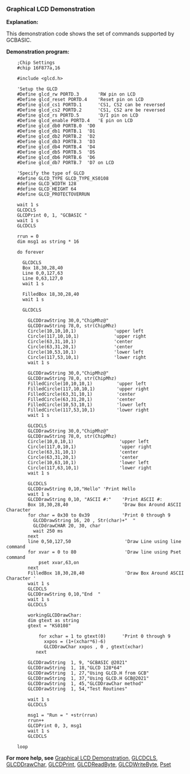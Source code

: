 <div class="section">

<div class="titlepage">

<div>

<div>

### <span id="graphical_lcd_demonstration"></span>Graphical LCD Demonstration

</div>

</div>

</div>

<span class="strong">**Explanation:**</span>

This demonstration code shows the set of commands supported by GCBASIC.

<span class="strong">**Demonstration program:**</span>

``` screen
    ;Chip Settings
    #chip 16F877a,16

    #include <glcd.h>

    'Setup the GLCD
    #Define glcd_rw PORTD.3       'RW pin on LCD
    #Define glcd_reset PORTD.4    'Reset pin on LCD
    #Define glcd_cs1 PORTD.1      'CS1, CS2 can be reversed
    #Define glcd_cs2 PORTD.2      'CS1, CS2 are be reversed
    #Define glcd_rs PORTD.5       'D/I pin on LCD
    #Define glcd_enable PORTD.4   'E pin on LCD
    #Define glcd_db0 PORTB.0  'D0
    #Define glcd_db1 PORTB.1  'D1
    #Define glcd_db2 PORTB.2  'D2
    #Define glcd_db3 PORTB.3  'D3
    #Define glcd_db4 PORTB.4  'D4
    #Define glcd_db5 PORTB.5  'D5
    #Define glcd_db6 PORTB.6  'D6
    #Define glcd_db7 PORTB.7  'D7 on LCD

    'Specify the type of GLCD
    #define GLCD_TYPE GLCD_TYPE_KS0108
    #define GLCD_WIDTH 128
    #define GLCD_HEIGHT 64
    #define GLCD_PROTECTOVERRUN

    wait 1 s
    GLCDCLS
    GLCDPrint 0, 1, "GCBASIC "
    wait 1 s
    GLCDCLS

    rrun = 0
    dim msg1 as string * 16

    do forever

      GLCDCLS
      Box 18,30,28,40
      Line 0,0,127,63
      Line 0,63,127,0
      wait 1 s

      FilledBox 18,30,28,40
      wait 1 s

      GLCDCLS

        GLCDDrawString 30,0,"ChipMhz@"
        GLCDDrawString 78,0, str(ChipMhz)
        Circle(10,10,10,1)              'upper left
        Circle(117,10,10,1)             'upper right
        Circle(63,31,10,1)              'center
        Circle(63,31,20,1)              'center
        Circle(10,53,10,1)              'lower left
        Circle(117,53,10,1)             'lower right
        wait 1 s

        GLCDDrawString 30,0,"ChipMhz@"
        GLCDDrawString 78,0, str(ChipMhz)
        FilledCircle(10,10,10,1)         'upper left
        FilledCircle(117,10,10,1)        'upper right
        FilledCircle(63,31,10,1)         'center
        FilledCircle(63,31,20,1)         'center
        FilledCircle(10,53,10,1)         'lower left
        FilledCircle(117,53,10,1)        'lower right
        wait 1 s

        GLCDCLS
        GLCDDrawString 30,0,"ChipMhz@"
        GLCDDrawString 78,0, str(ChipMhz)
        Circle(10,0,10,1)                 'upper left
        Circle(117,0,10,1)                'upper right
        Circle(63,31,10,1)                'center
        Circle(63,31,20,1)                'center
        Circle(10,63,10,1)                'lower left
        Circle(117,63,10,1)               'lower right
        wait 1 s

        GLCDCLS
        GLCDDrawString 0,10,"Hello" 'Print Hello
        wait 1 s
        GLCDDrawString 0,10, "ASCII #:"    'Print ASCII #:
        Box 18,30,28,40                    'Draw Box Around ASCII Character
        for char = 0x30 to 0x39            'Print 0 through 9
          GLCDDrawString 16, 20 , Str(char)+"  "
          GLCDdrawCHAR 20, 30, char
          wait 250 ms
        next
        line 0,50,127,50                    'Draw Line using line command
        for xvar = 0 to 80                  'Draw line using Pset command
            pset xvar,63,on
        next
        FilledBox 18,30,28,40               'Draw Box Around ASCII Character '
        wait 1 s
        GLCDCLS
        GLCDDrawString 0,10,"End  "
        wait 1 s
        GLCDCLS

        workingGLCDDrawChar:
        dim gtext as string
        gtext = "KS0108"

            for xchar = 1 to gtext(0)      'Print 0 through 9
              xxpos = (1+(xchar*6)-6)
              GLCDDrawChar xxpos , 0 , gtext(xchar)
           next

        GLCDDrawString  1, 9, "GCBASIC @2021"
        GLCDDrawString  1, 18,"GLCD 128*64"
        GLCDDrawString  1, 27,"Using GLCD.H from GCB"
        GLCDDrawString  1, 37,"Using GLCD.H GCB@2021"
        GLCDDrawString  1, 45,"GLCDDrawChar method"
        GLCDDrawString  1, 54,"Test Routines"

        wait 1 s
        GLCDCLS

        msg1 = "Run = " +str(rrun)
        rrun++
        GLCDPrint 0, 3, msg1
        wait 1 s
        GLCDCLS

    loop
```

<span class="strong">**For more help, see**</span>
<a href="graphical_lcd_demonstration" class="link" title="Graphical LCD Demonstration">Graphical LCD Demonstration</a>,
<a href="glcdcls" class="link" title="GLCDCLS">GLCDCLS</a>,
<a href="glcddrawchar" class="link" title="GLCDDrawChar">GLCDDrawChar</a>,
<a href="glcdprint" class="link" title="GLCDPrint">GLCDPrint</a>,
<a href="glcdreadbyte" class="link" title="GLCDReadByte">GLCDReadByte</a>,
<a href="glcdwritebyte" class="link" title="GLCDWriteByte">GLCDWriteByte</a>,
<a href="pset" class="link" title="Pset">Pset</a>

</div>
